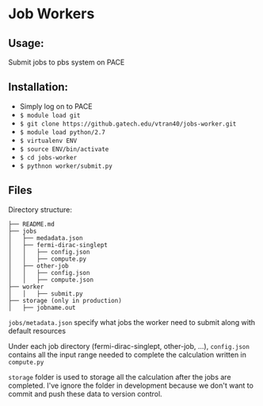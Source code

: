 # Job Workers

## Usage:

Submit jobs to pbs system on PACE

## Installation:
* Simply log on to PACE
* ```$ module load git```
* ```$ git clone https://github.gatech.edu/vtran40/jobs-worker.git```
* ```$ module load python/2.7```
* ```$ virtualenv ENV```
* ```$ source ENV/bin/activate```
* ```$ cd jobs-worker```
* ```$ pythnon worker/submit.py```
## Files
Directory structure:
```
├── README.md
├── jobs
│   ├── medadata.json
│   ├── fermi-dirac-singlept
│   │   ├── config.json
│   │   ├── compute.py
│   ├── other-job
│   │   ├── config.json
│   │   ├── compute.json  
├── worker
│   │   ├── submit.py
├── storage (only in production)
│   ├── jobname.out
```

`jobs/metadata.json` specify what jobs the worker need to submit along with default resources 

Under each job directory (fermi-dirac-singlept, other-job, ...), `config.json` contains all the input range needed to complete the calculation written in ```compute.py```

`storage` folder is used to storage all the calculation after the jobs are completed. I've ignore the folder in development because we don't want to commit and push these data to version control.
